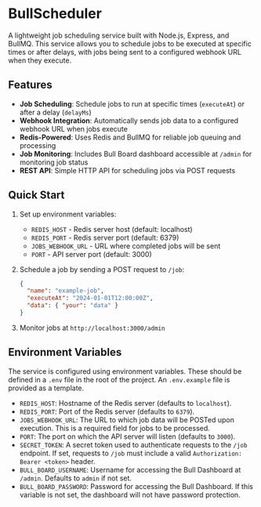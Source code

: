 # BullScheduler

A lightweight job scheduling service built with Node.js, Express, and BullMQ. This service allows you to schedule jobs to be executed at specific times or after delays, with jobs being sent to a configured webhook URL when they execute.

## Features

- **Job Scheduling**: Schedule jobs to run at specific times (`executeAt`) or after a delay (`delayMs`)
- **Webhook Integration**: Automatically sends job data to a configured webhook URL when jobs execute
- **Redis-Powered**: Uses Redis and BullMQ for reliable job queuing and processing
- **Job Monitoring**: Includes Bull Board dashboard accessible at `/admin` for monitoring job status
- **REST API**: Simple HTTP API for scheduling jobs via POST requests

## Quick Start

1. Set up environment variables:

   - `REDIS_HOST` - Redis server host (default: localhost)
   - `REDIS_PORT` - Redis server port (default: 6379)
   - `JOBS_WEBHOOK_URL` - URL where completed jobs will be sent
   - `PORT` - API server port (default: 3000)

2. Schedule a job by sending a POST request to `/job`:

   ```json
   {
     "name": "example-job",
     "executeAt": "2024-01-01T12:00:00Z",
     "data": { "your": "data" }
   }
   ```

3. Monitor jobs at `http://localhost:3000/admin`

## Environment Variables

The service is configured using environment variables. These should be defined in a `.env` file in the root of the project. An `.env.example` file is provided as a template.

- `REDIS_HOST`: Hostname of the Redis server (defaults to `localhost`).
- `REDIS_PORT`: Port of the Redis server (defaults to `6379`).
- `JOBS_WEBHOOK_URL`: The URL to which job data will be POSTed upon execution. This is a required field for jobs to be processed.
- `PORT`: The port on which the API server will listen (defaults to `3000`).
- `SECRET_TOKEN`: A secret token used to authenticate requests to the `/job` endpoint. If set, requests to `/job` must include a valid `Authorization: Bearer <token>` header.
- `BULL_BOARD_USERNAME`: Username for accessing the Bull Dashboard at `/admin`. Defaults to `admin` if not set.
- `BULL_BOARD_PASSWORD`: Password for accessing the Bull Dashboard. If this variable is not set, the dashboard will not have password protection.
